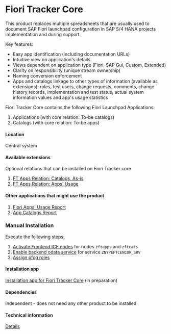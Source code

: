 # Fiori Tracker Core

This product replaces multiple spreadsheets that are usually used to document SAP Fiori launchpad configuration in SAP S/4 HANA projects implementation and during support.

Key features:
- Easy app identification (including documentation URLs)
- Intuitive view on application's details 
- Views dependent on application type (Fiori, SAP Gui, Custom, Extended)
- Clarity on responsibility (unique stream ownership)
- Naming conversion enforcement
- Apps and catalogs linkage to other types of information (available as extensions): roles, test users, change requests, comments, change history records, implementation and test status, actual system information values and app's usage statistics

Fiori Tracker Core contains the following Fiori Launchpad Applications:  
1. Applications (with core relation: To-be catalogs)
2. Catalogs (with core relation: To-be apps)

#### Location
Central system

#### Available extensions
Optional relations that can be installed on Fiori Tracker core
1. [FT Apps Relation: Catalogs, As-is](ft-apps-rel-catalogs-asis.md)
2. [FT Apps Relation: Apps' Usage](ft-apps-rel-appsusage.md)

#### Other applications that might use the product
1. [Fiori Apps' Usage Report](fa.md)
2. [App Catalogs Report](ac.md)

### Manual Installation 
Execute the following steps:
1. [Activate Frontend ICF nodes](/inst/step-1.md) for nodes `zftapps` and `zftcats`
2. [Enable backend odata service](/inst/step-2.md) for service `ZNYPEFTCENCOR_SRV`
3. [Assign pfcg roles](/inst/step-3.md)

#### Installation app
[Installation app for Fiori Tracker Core](in-ft-core.md) (in preparation)

#### Dependencies
Independent - does not need any other product to be installed

#### Technical information

[Details](/ft-core-tech.md) 